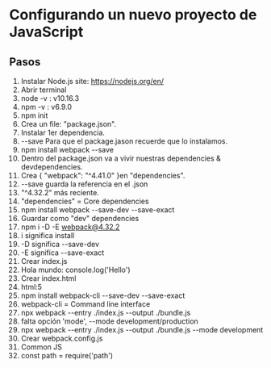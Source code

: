 # Configurando un nuevo proyecto de JavaScript

## Pasos

1. Instalar Node.js site: https://nodejs.org/en/
2. Abrir terminal
3. node -v : v10.16.3
4. npm -v : v6.9.0
5. npm init 
6. Crea un file: "package.json".
7. Instalar 1er dependencia.
8. --save Para que el package.jason recuerde que lo instalamos.
9. npm install webpack --save
10. Dentro del package.json va a vivir nuestras dependencies & devdependencies.
11. Crea { "webpack": "^4.41.0" }en "dependencies".
12. --save guarda la referencia en el .json
13. "^4.32.2" más reciente.
14. "dependencies" = Core dependencies
15. npm install webpack --save-dev --save-exact
16. Guardar como "dev" dependencies
17. npm i -D -E webpack@4.32.2
18. i significa install
19. -D significa --save-dev
20. -E significa --save-exact
21. Crear index.js
22. Hola mundo: console.log('Hello')
23. Crear index.html
24. html:5
25. npm install webpack-cli --save-dev --save-exact
26. webpack-cli = Command line interface
27. npx webpack --entry ./index.js --output ./bundle.js
28. falta opción 'mode', --mode development/production
29. npx webpack --entry ./index.js --output ./bundle.js --mode development
30. Crear webpack.config.js
31. Common JS 
32. const path = require('path')
